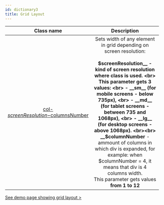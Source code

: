 ```yaml
---
id: dictionary3
title: Grid Layout
---
```


|  Class name | Description  |
|:-:|:-:|
| [col-$screenResolution-$columnsNumber](doc3#grid-classes)  | Sets width of any element in grid depending on screen resolution: <br><br>  __$screenResolution__ - kind of screen resolution where class is used. <br> This parameter gets 3 values: <br> - __sm__ (for mobile screens - below 735px), <br> - __md__ (for tablet screens - between 735 and 1068px), <br> - __lg__ (for desktop screens - above 1068px). <br><br> __$columnNumber__ - ammount of columns in which div is expanded, for example: when $columnNumber = 4, it means that div is 4 columns width. <br> This parameter gets values __from 1 to 12__ |

[See demo page showing grid layout >](/UI_Kit/layoutDemo.html)